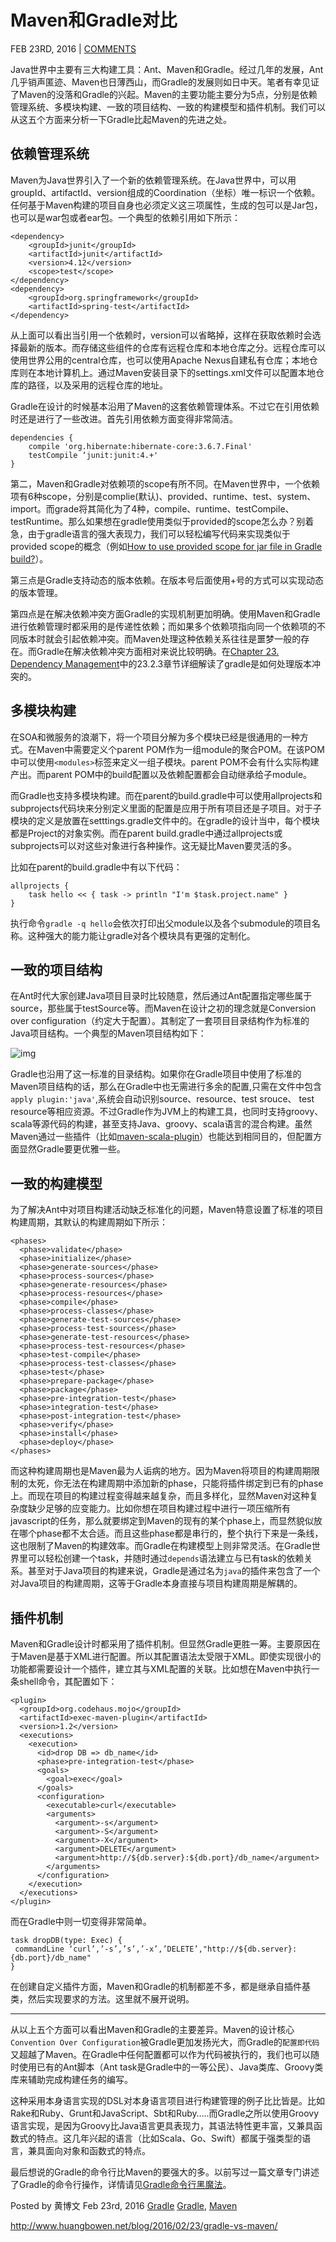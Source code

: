 # Maven和Gradle对比

FEB 23RD, 2016 | [COMMENTS](http://www.huangbowen.net/blog/2016/02/23/gradle-vs-maven/#disqus_thread)

Java世界中主要有三大构建工具：Ant、Maven和Gradle。经过几年的发展，Ant几乎销声匿迹、Maven也日薄西山，而Gradle的发展则如日中天。笔者有幸见证了Maven的没落和Gradle的兴起。Maven的主要功能主要分为5点，分别是依赖管理系统、多模块构建、一致的项目结构、一致的构建模型和插件机制。我们可以从这五个方面来分析一下Gradle比起Maven的先进之处。

## 依赖管理系统

Maven为Java世界引入了一个新的依赖管理系统。在Java世界中，可以用groupId、artifactId、version组成的Coordination（坐标）唯一标识一个依赖。任何基于Maven构建的项目自身也必须定义这三项属性，生成的包可以是Jar包，也可以是war包或者ear包。一个典型的依赖引用如下所示：

```
<dependency>
    <groupId>junit</groupId>
    <artifactId>junit</artifactId>
    <version>4.12</version>
    <scope>test</scope>
</dependency>
<dependency>
    <groupId>org.springframework</groupId>
    <artifactId>spring-test</artifactId>
</dependency>
```

从上面可以看出当引用一个依赖时，version可以省略掉，这样在获取依赖时会选择最新的版本。而存储这些组件的仓库有远程仓库和本地仓库之分。远程仓库可以使用世界公用的central仓库，也可以使用Apache Nexus自建私有仓库；本地仓库则在本地计算机上。通过Maven安装目录下的settings.xml文件可以配置本地仓库的路径，以及采用的远程仓库的地址。

Gradle在设计的时候基本沿用了Maven的这套依赖管理体系。不过它在引用依赖时还是进行了一些改进。首先引用依赖方面变得非常简洁。

```
dependencies {
    compile 'org.hibernate:hibernate-core:3.6.7.Final'
    testCompile ‘junit:junit:4.+'
}
```

第二，Maven和Gradle对依赖项的scope有所不同。在Maven世界中，一个依赖项有6种scope，分别是complie(默认)、provided、runtime、test、system、import。而grade将其简化为了4种，compile、runtime、testCompile、testRuntime。那么如果想在gradle使用类似于provided的scope怎么办？别着急，由于gradle语言的强大表现力，我们可以轻松编写代码来实现类似于provided scope的概念（例如[How to use provided scope for jar file in Gradle build?](http://stackoverflow.com/questions/18738888/how-to-use-provided-scope-for-jar-file-in-gradle-build)）。

第三点是Gradle支持动态的版本依赖。在版本号后面使用+号的方式可以实现动态的版本管理。

第四点是在解决依赖冲突方面Gradle的实现机制更加明确。使用Maven和Gradle进行依赖管理时都采用的是传递性依赖；而如果多个依赖项指向同一个依赖项的不同版本时就会引起依赖冲突。而Maven处理这种依赖关系往往是噩梦一般的存在。而Gradle在解决依赖冲突方面相对来说比较明确。在[Chapter 23. Dependency Management](https://docs.gradle.org/current/userguide/dependency_management.html)中的23.2.3章节详细解读了gradle是如何处理版本冲突的。

## 多模块构建

在SOA和微服务的浪潮下，将一个项目分解为多个模块已经是很通用的一种方式。在Maven中需要定义个parent POM作为一组module的聚合POM。在该POM中可以使用`<modules>`标签来定义一组子模块。parent POM不会有什么实际构建产出。而parent POM中的build配置以及依赖配置都会自动继承给子module。

而Gradle也支持多模块构建。而在parent的build.gradle中可以使用allprojects和subprojects代码块来分别定义里面的配置是应用于所有项目还是子项目。对于子模块的定义是放置在setttings.gradle文件中的。在gradle的设计当中，每个模块都是Project的对象实例。而在parent build.gradle中通过allprojects或subprojects可以对这些对象进行各种操作。这无疑比Maven要灵活的多。

比如在parent的build.gradle中有以下代码：

```
allprojects {
    task hello << { task -> println "I'm $task.project.name" }
}
```

执行命令`gradle -q hello`会依次打印出父module以及各个submodule的项目名称。这种强大的能力能让gradle对各个模块具有更强的定制化。

## 一致的项目结构

在Ant时代大家创建Java项目目录时比较随意，然后通过Ant配置指定哪些属于source，那些属于testSource等。而Maven在设计之初的理念就是Conversion over configuration（约定大于配置）。其制定了一套项目目录结构作为标准的Java项目结构。一个典型的Maven项目结构如下：

![img](image-201708211121/project_structure.png)

Gradle也沿用了这一标准的目录结构。如果你在Gradle项目中使用了标准的Maven项目结构的话，那么在Gradle中也无需进行多余的配置,只需在文件中包含`apply plugin:'java'`,系统会自动识别source、resource、test srouce、 test resource等相应资源。不过Gradle作为JVM上的构建工具，也同时支持groovy、scala等源代码的构建，甚至支持Java、groovy、scala语言的混合构建。虽然Maven通过一些插件（比如[maven-scala-plugin](http://scala-tools.org/mvnsites/maven-scala-plugin/)）也能达到相同目的，但配置方面显然Gradle要更优雅一些。

## 一致的构建模型

为了解决Ant中对项目构建活动缺乏标准化的问题，Maven特意设置了标准的项目构建周期，其默认的构建周期如下所示：

```
<phases>
  <phase>validate</phase>
  <phase>initialize</phase>
  <phase>generate-sources</phase>
  <phase>process-sources</phase>
  <phase>generate-resources</phase>
  <phase>process-resources</phase>
  <phase>compile</phase>
  <phase>process-classes</phase>
  <phase>generate-test-sources</phase>
  <phase>process-test-sources</phase>
  <phase>generate-test-resources</phase>
  <phase>process-test-resources</phase>
  <phase>test-compile</phase>
  <phase>process-test-classes</phase>
  <phase>test</phase>
  <phase>prepare-package</phase>
  <phase>package</phase>
  <phase>pre-integration-test</phase>
  <phase>integration-test</phase>
  <phase>post-integration-test</phase>
  <phase>verify</phase>
  <phase>install</phase>
  <phase>deploy</phase>
</phases>
```

而这种构建周期也是Maven最为人诟病的地方。因为Maven将项目的构建周期限制的太死，你无法在构建周期中添加新的phase，只能将插件绑定到已有的phase上。而现在项目的构建过程变得越来越复杂，而且多样化，显然Maven对这种复杂度缺少足够的应变能力。比如你想在项目构建过程中进行一项压缩所有javascript的任务，那么就要绑定到Maven的现有的某个phase上，而显然貌似放在哪个phase都不太合适。而且这些phase都是串行的，整个执行下来是一条线，这也限制了Maven的构建效率。而Gradle在构建模型上则非常灵活。在Gradle世界里可以轻松创建一个task，并随时通过`depends`语法建立与已有task的依赖关系。甚至对于Java项目的构建来说，Gradle是通过名为`java`的插件来包含了一个对Java项目的构建周期，这等于Gradle本身直接与项目构建周期是解耦的。

## 插件机制

Maven和Gradle设计时都采用了插件机制。但显然Gradle更胜一筹。主要原因在于Maven是基于XML进行配置。所以其配置语法太受限于XML。即使实现很小的功能都需要设计一个插件，建立其与XML配置的关联。比如想在Maven中执行一条shell命令，其配置如下：

```
<plugin>
  <groupId>org.codehaus.mojo</groupId>
  <artifactId>exec-maven-plugin</artifactId>
  <version>1.2</version>
  <executions>
    <execution>
      <id>drop DB => db_name</id>
      <phase>pre-integration-test</phase>
      <goals>
        <goal>exec</goal>
      </goals>
      <configuration>
        <executable>curl</executable>
        <arguments>
          <argument>-s</argument>
          <argument>-S</argument>
          <argument>-X</argument>
          <argument>DELETE</argument>
          <argument>http://${db.server}:${db.port}/db_name</argument>
        </arguments>
      </configuration>
    </execution>
  </executions>
</plugin>
```

而在Gradle中则一切变得非常简单。

```
task dropDB(type: Exec) {
 commandLine ‘curl’,’-s’,’s’,’-x’,’DELETE’,"http://${db.server}:{db.port}/db_name"
}
```

在创建自定义插件方面，Maven和Gradle的机制都差不多，都是继承自插件基类，然后实现要求的方法。这里就不展开说明。

------

从以上五个方面可以看出Maven和Gradle的主要差异。Maven的设计核心`Convention Over Configuration`被Gradle更加发扬光大，而Gradle的`配置即代码`又超越了Maven。在Gradle中任何配置都可以作为代码被执行的，我们也可以随时使用已有的Ant脚本（Ant task是Gradle中的一等公民）、Java类库、Groovy类库来辅助完成构建任务的编写。

这种采用本身语言实现的DSL对本身语言项目进行构建管理的例子比比皆是。比如Rake和Ruby、Grunt和JavaScript、Sbt和Ruby…..而Gradle之所以使用Groovy语言实现，是因为Groovy比Java语言更具表现力，其语法特性更丰富，又兼具函数式的特点。这几年兴起的语言（比如Scala、Go、Swift）都属于强类型的语言，兼具面向对象和函数式的特点。

最后想说的Gradle的命令行比Maven的要强大的多。以前写过一篇文章专门讲述了Gradle的命令行操作，详情请见[Gradle命令行黑魔法](http://www.huangbowen.net/blog/2013/09/01/command-line-of-gradle/)。

Posted by 黄博文 Feb 23rd, 2016  [Gradle](http://www.huangbowen.net/blog/categories/gradle/) [Gradle](http://www.huangbowen.net/blog/tags/gradle/), [Maven](http://www.huangbowen.net/blog/tags/maven/)

http://www.huangbowen.net/blog/2016/02/23/gradle-vs-maven/
